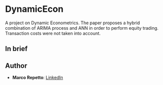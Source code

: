 # DynamicEcon
A project on Dynamic Econometrics.
The paper proposes a hybrid combination of ARIMA process and ANN in order to perform equity trading. Transaction costs were not taken into account.

## In brief

## Author
* **Marco Repetto**: [LinkedIn](https://www.linkedin.com/in/marco-repetto-256562b3/)
